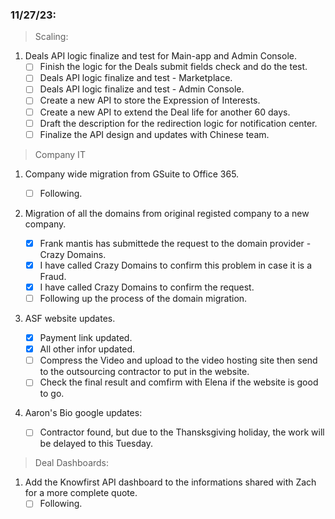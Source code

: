 ### 11/27/23:

> Scaling:
1. Deals API logic finalize and test for Main-app and Admin Console.
   - [ ] Finish the logic for the Deals submit fields check and do the test.
   - [ ] Deals API logic finalize and test - Marketplace.
   - [ ] Deals API logic finalize and test - Admin Console.
   - [ ] Create a new API to store the Expression of Interests.
   - [ ] Create a new API to extend the Deal life for another 60 days.
   - [ ] Draft the description for the redirection logic for notification center.
   - [ ] Finalize the API design and updates with Chinese team.

> Company IT
1. Company wide migration from GSuite to Office 365.

   - [ ] Following.

2. Migration of all the domains from original registed company to a new company.

   - [x] Frank mantis has submittede the request to the domain provider - Crazy Domains.
   - [x] I have called Crazy Domains to confirm this problem in case it is a Fraud.
   - [x] I have called Crazy Domains to confirm the request.
   - [ ] Following up the process of the domain migration.

3. ASF website updates.
   - [x] Payment link updated.
   - [x] All other infor updated.
   - [ ] Compress the Video and upload to the video hosting site then send to the outsourcing contractor to put in the website.
   - [ ] Check the final result and comfirm with Elena if the website is good to go.

4. Aaron's Bio google updates:
   - [ ] Contractor found, but due to the Thansksgiving holiday, the work will be delayed to this Tuesday.

> Deal Dashboards:
1. Add the Knowfirst API dashboard to the informations shared with Zach for a more complete quote.
   - [ ] Following.
